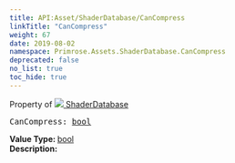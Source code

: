 ```yaml
---
title: API:Asset/ShaderDatabase/CanCompress
linkTitle: "CanCompress"
weight: 67
date: 2019-08-02
namespace: Primrose.Assets.ShaderDatabase.CanCompress
deprecated: false
no_list: true
toc_hide: true
---
```

Property of <a href="/docs/api-reference/Class/ShaderDatabase"><img src="/icons/silk/default.png"/>&nbsp;ShaderDatabase</a>
<pre class="method-declaration">
CanCompress: <a class="type" href="/docs/api-reference/System/Primitives#boolean">bool</a></pre>
<b>Value Type: </b>
<a class="type" href="/docs/api-reference/System/Primitives#boolean">bool</a>
<br/>
<b>Description: </b>